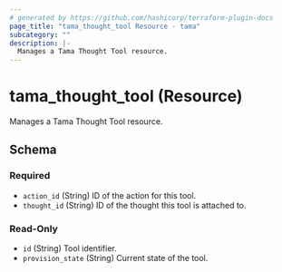 ```yaml
---
# generated by https://github.com/hashicorp/terraform-plugin-docs
page_title: "tama_thought_tool Resource - tama"
subcategory: ""
description: |-
  Manages a Tama Thought Tool resource.
---
```


# tama_thought_tool (Resource)

Manages a Tama Thought Tool resource.



<!-- schema generated by tfplugindocs -->
## Schema

### Required

- `action_id` (String) ID of the action for this tool.
- `thought_id` (String) ID of the thought this tool is attached to.

### Read-Only

- `id` (String) Tool identifier.
- `provision_state` (String) Current state of the tool.
